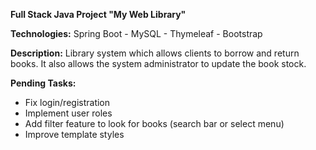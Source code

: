 **Full Stack Java Project "My Web Library"**

**Technologies:** Spring Boot - MySQL - Thymeleaf - Bootstrap

**Description:** Library system which allows clients to borrow and return books. It also allows the system administrator to update the book stock.

**Pending Tasks:**
- Fix login/registration
- Implement user roles
- Add filter feature to look for books (search bar or select menu)
- Improve template styles
